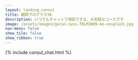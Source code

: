```yaml
---
layout: landing_consul
title: 顧問プログラマ30
description: いつでもチャットで相談できる、お気軽なコースです
image: /assets/images/goran-ivos-T8LMIN09-mo-unsplash.jpg
nav-menu: false
show_tile: false
show_ribbon: true
---
```


<div id="main" markdown="1">
<section id="one">

{% include consul_chat.html %}
</section>
</div>
